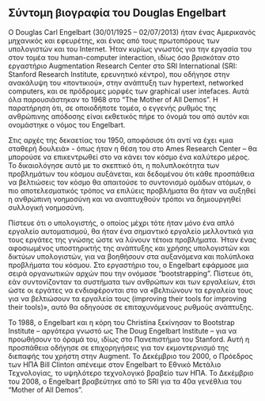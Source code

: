 ## Σύντομη βιογραφία του Douglas Engelbart

Ο Douglas Carl Engelbart (30/01/1925 – 02/07/2013) ήταν ένας Αμερικανός μηχανικός και εφευρέτης, και ένας από τους πρωτοπόρους των υπολογιστών και του Internet. Ήταν κυρίως γνωστός για την εργασία του στον τομέα του human-computer interaction, ιδίως όσο βρισκόταν στο εργαστήριο Augmentation Research Center στο SRI International (SRI: Stanford Research Institute, ερευνητικό κέντρο), που οδήγησε στην ανακάλυψη του «ποντικιού», στην ανάπτυξη των hypertext, networked computers, και σε πρόδρομες μορφές των graphical user intefaces. Αυτά όλα παρουσιάστηκαν το 1968 στο “The Mother of All Demos”. Η παρατήρηση ότι, σε οποιοδήποτε τομέα, ο εγγενής ρυθμός της ανθρώπινης απόδοσης είναι εκθετικός πήρε το όνομά του από αυτόν και ονομάστηκε ο νόμος του Engelbart. 

Στις αρχές της δεκαετίας του 1950, αποφάσισε ότι αντί να έχει «μια σταθερή δουλειά» - όπως ήταν η θέση του στο Ames Research Center – θα μπορούσε να επικεντρωθεί στο να κάνει τον κόσμο ένα καλύτερο μέρος. Το δικαιολόγησε αυτό με το σκεπτικό ότι, η πολυπλοκότητα των προβλημάτων του κόσμου αυξάνεται, και δεδομένου ότι κάθε προσπάθεια να βελτιώσεις τον κόσμο θα απαιτούσε το συντονισμό ομάδων ατόμων, ο πιο αποτελεσματικός τρόπος να επιλύεις προβλήματα θα ήταν να αυξηθεί η ανθρώπινη νοημοσύνη και να αναπτυχθούν τρόποι να δημιουργηθεί συλλογική νοημοσύνη. 

Πίστευε ότι ο υπολογιστής, ο οποίος μέχρι τότε ήταν μόνο ένα απλό εργαλείο αυτοματισμού, θα ήταν ένα σημαντικό εργαλείο μελλοντικά για τους εργάτες της γνώσης ώστε να λύνουν τέτοια προβλήματα. Ήταν ένας αφοσιωμένος υποστηρικτής της ανάπτυξης και χρήσης υπολογιστών και δικτύων υπολογιστών, για να βοηθήσουν στα αυξανόμενα και πολύπλοκα προβλήματα του κόσμου. Στο εργαστήριο του, ο Engelbart εφάρμοσε μια σειρά οργανωτικών αρχών που την ονόμασε  “bootstrapping”.  Πίστευε ότι, εάν συντονίζονταν τα συστήματα των ανθρώπων και των εργαλείων, έτσι ώστε οι εργάτες να ενδιαφέρονται στο να «βελτιώνουν τα εργαλεία τους για να βελτιώσουν τα εργαλεία τους (improving their tools for improving their tools)», αυτό θα οδηγούσε σε επιταχυνόμενους ρυθμούς ανάπτυξης.

To 1988, o Engelbart και η κόρη του Christina ξεκίνησαν το Bootstrap Institute – αργότερα γνωστό ως The Doug Engelbart Institute – για να προωθήσουν το όραμά του, ιδίως στο Πανεπιστήμιο του Stanford. Αυτή η προσπάθεια οδήγησε σε επιχορηγήσεις για τον εκμοντερνισμό της διεπαφής του χρήστη στην Augment. Το Δεκέμβριο του 2000, ο Πρόεδρος των ΗΠΑ Bill Clinton απένειμε στον Engelbart το Εθνικό Μετάλιο Τεχνολογίας, το υψηλότερο τεχνολογικό βραβείο των ΗΠΑ. Το Δεκέμβριο του 2008, ο Engelbart βραβεύτηκε από το SRI για τα 40α γενέθλια του “Mother of All Demos”.
